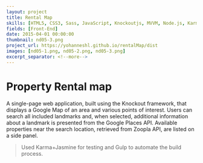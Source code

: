 ```yaml
---
layout: project
title: Rental Map
skills: [HTML5, CSS3, Sass, JavaScript, Knockoutjs, MVVM, Node.js, Karma, Jasmine, Gulp, Google Maps]
fields: [Front-End]
date: 2015-04-01 00:00:00
thumbnail: nd05-3.png
project_url: https://yohanneshl.github.io/rentalMap/dist
images: [nd05-1.png, nd05-2.png, nd05-3.png]
excerpt_separator: <!--more-->
---
```

# Property Rental map

A single-page web application, built using the Knockout framework, that displays a Google Map of an area and various points of interest. Users can search all included landmarks and, when selected, additional information about a landmark is presented from the Google Places API.  Available properties near the search location, retrieved from Zoopla API, are listed on a side panel.

<!--more-->

> Used Karma+Jasmine for testing and Gulp to automate the build process.
 
